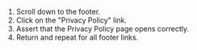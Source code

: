1. Scroll down to the footer.
2. Click on the "Privacy Policy" link.
3. Assert that the Privacy Policy page opens correctly.
4. Return and repeat for all footer links.